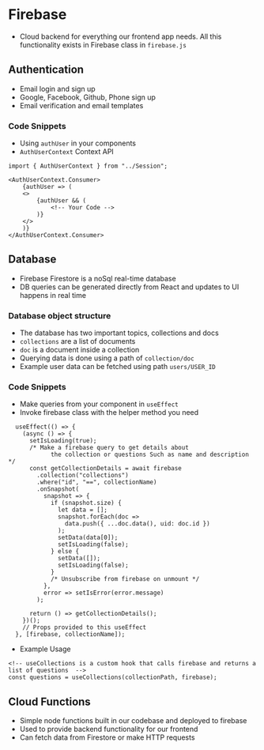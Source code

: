 # Firebase

- Cloud backend for everything our frontend app needs. All this functionality exists in Firebase class in `firebase.js`

## Authentication

- Email login and sign up
- Google, Facebook, Github, Phone sign up
- Email verification and email templates

### Code Snippets

- Using `authUser` in your components
- `AuthUserContext` Context API

```
import { AuthUserContext } from "../Session";

<AuthUserContext.Consumer>
    {authUser => (
    <>
        {authUser && (
            <!-- Your Code -->
        )}
    </>
    )}
</AuthUserContext.Consumer>
```

## Database

- Firebase Firestore is a noSql real-time database
- DB queries can be generated directly from React and updates to UI happens in real time

### Database object structure

- The database has two important topics, collections and docs
- `collections` are a list of documents
- `doc` is a document inside a collection
- Querying data is done using a path of `collection/doc`
- Example user data can be fetched using path `users/USER_ID`

### Code Snippets

- Make queries from your component in `useEffect`
- Invoke firebase class with the helper method you need 

```
  useEffect(() => {
    (async () => {
      setIsLoading(true);
      /* Make a firebase query to get details about 
            the collection or questions Such as name and description */
      const getCollectionDetails = await firebase
        .collection("collections")
        .where("id", "==", collectionName)
        .onSnapshot(
          snapshot => {
            if (snapshot.size) {
              let data = [];
              snapshot.forEach(doc =>
                data.push({ ...doc.data(), uid: doc.id })
              );
              setData(data[0]);
              setIsLoading(false);
            } else {
              setData([]);
              setIsLoading(false);
            }
            /* Unsubscribe from firebase on unmount */
          },
          error => setIsError(error.message)
        );

      return () => getCollectionDetails();
    })();
    // Props provided to this useEffect
  }, [firebase, collectionName]);
```

- Example Usage

```
<!-- useCollections is a custom hook that calls firebase and returns a list of questions  -->
const questions = useCollections(collectionPath, firebase);
```

## Cloud Functions

- Simple node functions built in our codebase and deployed to firebase
- Used to provide backend functionality for our frontend
- Can fetch data from Firestore or make HTTP requests
